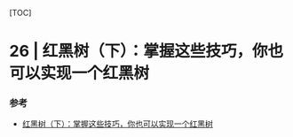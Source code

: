 [TOC]

# 26 | 红黑树（下）：掌握这些技巧，你也可以实现一个红黑树

### 参考

* [红黑树（下）：掌握这些技巧，你也可以实现一个红黑树](https://time.geekbang.org/column/article/68976)

